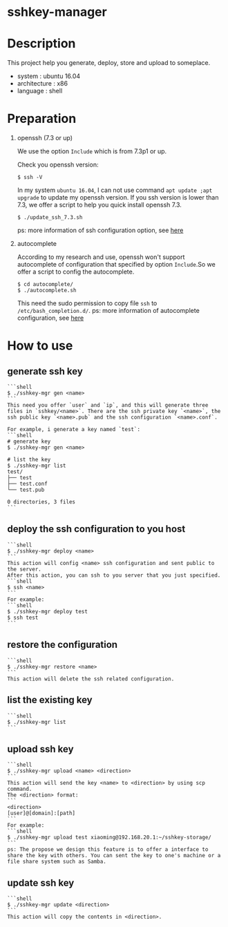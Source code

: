 # sshkey-manager

# Description
This project help you generate, deploy, store and upload to someplace.
* system : ubuntu 16.04
* architecture : x86
* language : shell

# Preparation
1. openssh (7.3 or up)
  
    We use the option `Include` which is from 7.3p1 or up. 
    
    Check you openssh version:
    ```shell
    $ ssh -V
    ```
    In my system `ubuntu 16.04`, I can not use command `apt update ;apt upgrade` to update my openssh version. If you ssh version is lower than 7.3, we offer a script to help you quick install openssh 7.3.
    ```shell
    $ ./update_ssh_7.3.sh
    ```
    ps: more information of ssh configuration option, see [here](http://manpages.ubuntu.com/manpages/trusty/man5/ssh_config.5.html)

2. autocomplete

    According to my research and use, openssh won't support autocomplete of configuration that specified by option `Include`.So we offer a script to config the autocomplete.
    ```shell
    $ cd autocomplete/
    $ ./autocomplete.sh
    ```
    This need the sudo permission to copy file `ssh` to `/etc/bash_completion.d/`.
    ps: more information of autocomplete configuration, see [here](https://debian-administration.org/article/317/An_introduction_to_bash_completion_part_2)

# How to use
## generate ssh key

    ```shell
    $ ./sshkey-mgr gen <name>
    ```
    This need you offer `user` and `ip`, and this will generate three files in `sshkey/<name>`. There are the ssh private key `<name>`, the ssh public key `<name>.pub` and the ssh configuration `<name>.conf`.
    
    For example, i generate a key named `test`:
    ```shell
    # generate key
    $ ./sshkey-mgr gen <name>

    # list the key
    $ ./sshkey-mgr list
    test/
    ├── test
    ├── test.conf
    └── test.pub

    0 directories, 3 files
    ```

## deploy the ssh configuration to you host
    ```shell
    $ ./sshkey-mgr deploy <name>
    ```
    This action will config <name> ssh configuration and sent public to the server.
    After this action, you can ssh to you server that you just specified.
    ```shell
    $ ssh <name>
    ```
    For example:
    ```shell
    $ ./sshkey-mgr deploy test
    $ ssh test
    ```

## restore the configuration
    ```shell
    $ ./sshkey-mgr restore <name>
    ```
    This action will delete the ssh related configuration.

## list the existing key
    ```shell
    $ ./sshkey-mgr list
    ```

## upload ssh key
    ```shell
    $ ./sshkey-mgr upload <name> <direction>
    ```
    This action will send the key <name> to <direction> by using scp command.
    The <direction> format:
    ```
    <direction>
    [user]@[domain]:[path]
    ```
    For example:
    ```shell
    $ ./sshkey-mgr upload test xiaoming@192.168.20.1:~/sshkey-storage/
    ``` 
    ps: The propose we design this feature is to offer a interface to share the key with others. You can sent the key to one's machine or a file share system such as Samba.

## update ssh key
    ```shell
    $ ./sshkey-mgr update <direction>
    ```
    This action will copy the contents in <direction>.
